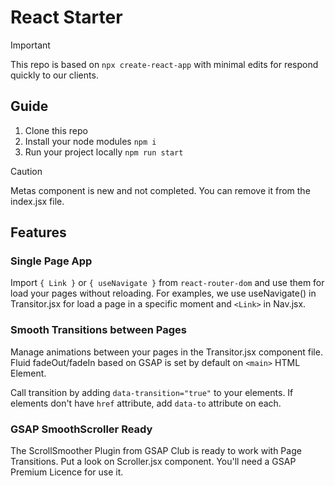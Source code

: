 # React Starter
> [!IMPORTANT]  
> This repo is based on `npx create-react-app` with minimal edits for respond quickly to our clients.

## Guide
1. Clone this repo
1. Install your node modules `npm i`
2. Run your project locally `npm run start`


> [!CAUTION]  
> Metas component is new and not completed. You can remove it from the index.jsx file.

## Features

### Single Page App
Import `{ Link }` or `{ useNavigate }` from `react-router-dom` and use them for load your pages without reloading. For examples, we use useNavigate() in Transitor.jsx for load a page in a specific moment and `<Link>` in Nav.jsx.

### Smooth Transitions between Pages
Manage animations between your pages in the Transitor.jsx component file. Fluid fadeOut/fadeIn based on GSAP is set by default on `<main>` HTML Element.

Call transition by adding `data-transition="true"` to your elements. If elements don't have `href` attribute, add `data-to` attribute on each.


### GSAP SmoothScroller Ready
The ScrollSmoother Plugin from GSAP Club is ready to work with Page Transitions. Put a look on Scroller.jsx component. You'll need a GSAP Premium Licence for use it.